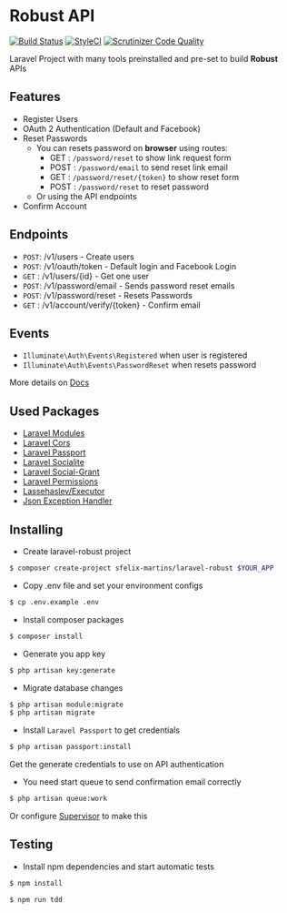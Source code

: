# Robust API

<a href="https://travis-ci.org/sfelix-martins/laravel-robust?branch=master"><img src="https://travis-ci.org/sfelix-martins/laravel-robust.svg?branch=master" alt="Build Status"></a>
[![StyleCI](https://styleci.io/repos/102787816/shield)](https://styleci.io/repos/102787816)
[![Scrutinizer Code Quality](https://scrutinizer-ci.com/g/sfelix-martins/laravel-robust/badges/quality-score.png?b=master)](https://scrutinizer-ci.com/g/sfelix-martins/laravel-robust/?branch=master)

Laravel Project with many tools preinstalled and pre-set to build **Robust** APIs

## Features

- Register Users
- OAuth 2 Authentication (Default and Facebook)
- Reset Passwords
    - You can resets password on **browser** using routes:
        - GET  : `/password/reset` to show link request form
        - POST : `/password/email` to send reset link email
        - GET  : `/password/reset/{token}` to show reset form
        - POST : `/password/reset` to reset password
    - Or using the API endpoints
- Confirm Account

## Endpoints

- `POST`: /v1/users                     - Create users
- `POST`: /v1/oauth/token               - Default login and Facebook Login
- `GET` : /v1/users/{id}                - Get one user
- `POST`: /v1/password/email            - Sends password reset emails
- `POST`: /v1/password/reset            - Resets Passwords
- `GET` : /v1/account/verify/{token}    - Confirm email

## Events

- `Illuminate\Auth\Events\Registered` when user is registered
- `Illuminate\Auth\Events\PasswordReset` when resets password

More details on [Docs](https://app.swaggerhub.com/apis/sfelix-martins/LaravelRobustAPI/1.0.0)

## Used Packages

- [Laravel Modules](https://github.com/nWidart/laravel-modules)
- [Laravel Cors](https://github.com/barryvdh/laravel-cors)
- [Laravel Passport](https://github.com/laravel/passport)
- [Laravel Socialite](https://github.com/laravel/socialite)
- [Laravel Social-Grant](https://github.com/adaojunior/passport-social-grant)
- [Laravel Permissions](https://github.com/spatie/laravel-permission)
- [Lassehaslev/Executor](https://github.com/LasseHaslev/executor)
- [Json Exception Handler](https://github.com/sfelix-martins/json-exception-handler)

## Installing

- Create laravel-robust project

```sh
$ composer create-project sfelix-martins/laravel-robust $YOUR_APP
```

- Copy .env file and set your environment configs

```sh
$ cp .env.example .env
```

- Install composer packages

```sh
$ composer install
```

- Generate you app key

```sh
$ php artisan key:generate
```

- Migrate database changes

```sh
$ php artisan module:migrate
$ php artisan migrate
```

- Install `Laravel Passport` to get credentials

```sh
$ php artisan passport:install
```

Get the generate credentials to use on API authentication

- You need start queue to send confirmation email correctly

```sh
$ php artisan queue:work
```

Or configure [Supervisor](https://laravel.com/docs/5.5/queues#supervisor-configuration) to make this

## Testing

- Install npm dependencies and start automatic tests

```sh
$ npm install

$ npm run tdd
```
